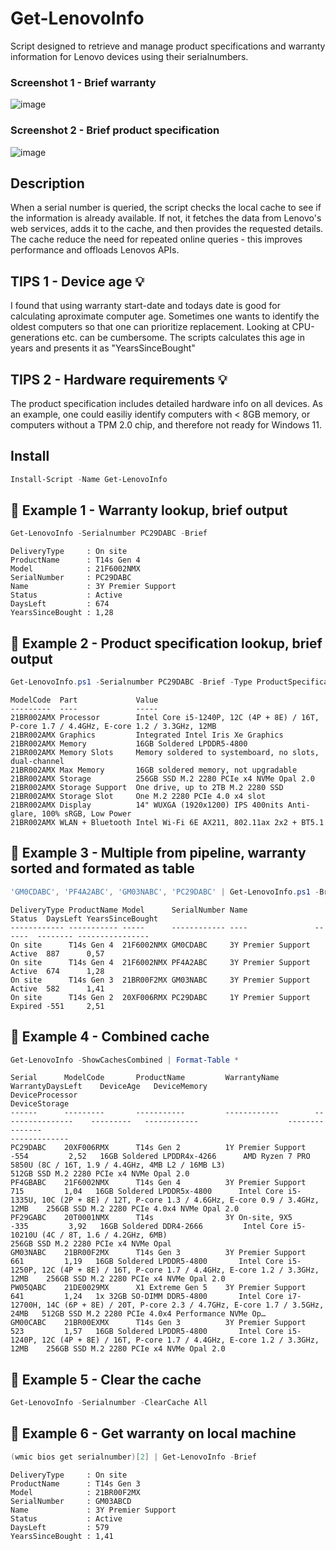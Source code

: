 # Get-LenovoInfo
Script designed to retrieve and manage product specifications and warranty information for Lenovo devices using their serialnumbers.

### Screenshot 1 - Brief warranty
![image](https://github.com/user-attachments/assets/b9dbbd62-b2d9-419b-8903-8c5f687f7609)

### Screenshot 2 - Brief product specification
![image](https://github.com/user-attachments/assets/2ec54acd-8535-40cf-8393-60d2a035da2a)

## Description
When a serial number is queried, the script checks the local cache to see if the information is already available. If not, it fetches the data from Lenovo's web services, adds it to the cache, and then provides the requested details.
The cache reduce the need for repeated online queries - this improves performance and offloads Lenovos APIs.

## TIPS 1 - Device age 💡
I found that using warranty start-date and todays date is good for calculating aproximate computer age. Sometimes one wants to identify the oldest computers so that one can prioritize replacement. Looking at CPU-generations etc. can be cumbersome.
The scripts calculates this age in years and presents it as "YearsSinceBought"

## TIPS 2 - Hardware requirements 💡
The product specification includes detailed hardware info on all devices. As an example, one could easiliy identify computers with < 8GB memory, or computers without a TPM 2.0 chip, and therefore not ready for Windows 11.

## Install
```PowerShell
Install-Script -Name Get-LenovoInfo
```

## 🔵 Example 1 - Warranty lookup, brief output
```PowerShell
Get-LenovoInfo -Serialnumber PC29DABC -Brief
```
```
DeliveryType     : On site
ProductName      : T14s Gen 4
Model            : 21F6002NMX
SerialNumber     : PC29DABC
Name             : 3Y Premier Support
Status           : Active
DaysLeft         : 674
YearsSinceBought : 1,28
```

## 🔵 Example 2 - Product specification lookup, brief output
```PowerShell
Get-LenovoInfo.ps1 -Serialnumber PC29DABC -Brief -Type ProductSpecification
```
```
ModelCode  Part             Value
---------  ----             -----
21BR002AMX Processor        Intel Core i5-1240P, 12C (4P + 8E) / 16T, P-core 1.7 / 4.4GHz, E-core 1.2 / 3.3GHz, 12MB
21BR002AMX Graphics         Integrated Intel Iris Xe Graphics
21BR002AMX Memory           16GB Soldered LPDDR5-4800
21BR002AMX Memory Slots     Memory soldered to systemboard, no slots, dual-channel
21BR002AMX Max Memory       16GB soldered memory, not upgradable
21BR002AMX Storage          256GB SSD M.2 2280 PCIe x4 NVMe Opal 2.0
21BR002AMX Storage Support  One drive, up to 2TB M.2 2280 SSD
21BR002AMX Storage Slot     One M.2 2280 PCIe 4.0 x4 slot
21BR002AMX Display          14" WUXGA (1920x1200) IPS 400nits Anti-glare, 100% sRGB, Low Power
21BR002AMX WLAN + Bluetooth Intel Wi-Fi 6E AX211, 802.11ax 2x2 + BT5.1
```


## 🔵 Example 3 - Multiple from pipeline, warranty sorted and formated as table
```PowerShell
'GM0CDABC', 'PF4A2ABC', 'GM03NABC', 'PC29DABC' | Get-LenovoInfo.ps1 -Brief | Sort YearsSinceBought | Format-Table
```
```
DeliveryType ProductName Model      SerialNumber Name               Status  DaysLeft YearsSinceBought
------------ ----------- -----      ------------ ----               ------  -------- ----------------
On site      T14s Gen 4  21F6002NMX GM0CDABC     3Y Premier Support Active  887      0,57
On site      T14s Gen 4  21F6002NMX PF4A2ABC     3Y Premier Support Active  674      1,28
On site      T14s Gen 3  21BR00F2MX GM03NABC     3Y Premier Support Active  582      1,41
On site      T14s Gen 2  20XF006RMX PC29DABC     1Y Premier Support Expired -551     2,51
```


## 🔵 Example 4 - Combined cache
```PowerShell
Get-LenovoInfo -ShowCachesCombined | Format-Table *
```
```
Serial  	ModelCode 		ProductName     	WarrantyName      	WarrantyDaysLeft	DeviceAge	DeviceMemory              		DeviceProcessor                                                                          	DeviceStorage
------  	--------- 		-----------     	------------      	----------------	---------	------------              		---------------                                                                          	-------------
PC29DABC	20XF006RMX		T14s Gen 2      	1Y Premier Support	            -554	     2,52	16GB Soldered LPDDR4x-4266		AMD Ryzen 7 PRO 5850U (8C / 16T, 1.9 / 4.4GHz, 4MB L2 / 16MB L3)                         	512GB SSD M.2 2280 PCIe x4 NVMe Opal 2.0
PF4GBABC	21F6002NMX		T14s Gen 4      	3Y Premier Support	             715	     1,04	16GB Soldered LPDDR5x-4800		Intel Core i5-1335U, 10C (2P + 8E) / 12T, P-core 1.3 / 4.6GHz, E-core 0.9 / 3.4GHz, 12MB 	256GB SSD M.2 2280 PCIe 4.0x4 NVMe Opal 2.0
PF29GABC	20T0001NMX		T14s            	3Y On-site, 9X5   	            -335	     3,92	16GB Soldered DDR4-2666   		Intel Core i5-10210U (4C / 8T, 1.6 / 4.2GHz, 6MB)                                        	256GB SSD M.2 2280 PCIe x4 NVMe Opal
GM03NABC	21BR00F2MX		T14s Gen 3      	3Y Premier Support	             661	     1,19	16GB Soldered LPDDR5-4800 		Intel Core i5-1250P, 12C (4P + 8E) / 16T, P-core 1.7 / 4.4GHz, E-core 1.2 / 3.3GHz, 12MB 	256GB SSD M.2 2280 PCIe x4 NVMe Opal 2.0
PW05QABC	21DE0029MX		X1 Extreme Gen 5	3Y Premier Support	             641	     1,24	1x 32GB SO-DIMM DDR5-4800 		Intel Core i7-12700H, 14C (6P + 8E) / 20T, P-core 2.3 / 4.7GHz, E-core 1.7 / 3.5GHz, 24MB	512GB SSD M.2 2280 PCIe 4.0x4 Performance NVMe Op…
GM00CABC	21BR00EXMX		T14s Gen 3      	3Y Premier Support	             523	     1,57	16GB Soldered LPDDR5-4800 		Intel Core i5-1240P, 12C (4P + 8E) / 16T, P-core 1.7 / 4.4GHz, E-core 1.2 / 3.3GHz, 12MB 	256GB SSD M.2 2280 PCIe x4 NVMe Opal 2.0
```

## 🔵 Example 5 - Clear the cache
```PowerShell
Get-LenovoInfo -Serialnumber -ClearCache All
```

## 🔵 Example 6 - Get warranty on local machine
```PowerShell
(wmic bios get serialnumber)[2] | Get-LenovoInfo -Brief
```
```
DeliveryType     : On site
ProductName      : T14s Gen 3
Model            : 21BR00F2MX
SerialNumber     : GM03ABCD
Name             : 3Y Premier Support
Status           : Active
DaysLeft         : 579
YearsSinceBought : 1,41
```
